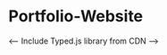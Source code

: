 # Portfolio-Website

<-- Include Typed.js library from CDN -->
<script src="https://cdn.jsdelivr.net/npm/typed.js@2.0.12"></script>
